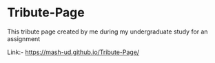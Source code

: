 # Tribute-Page
This tribute page created by me during my undergraduate study for an assignment


Link:- https://mash-ud.github.io/Tribute-Page/
